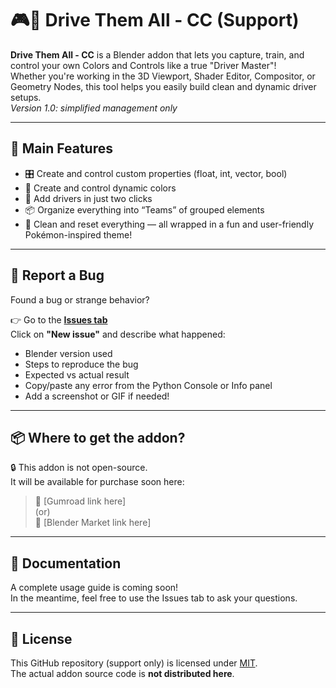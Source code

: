 # 🎮🎨 Drive Them All - CC (Support)

**Drive Them All - CC** is a Blender addon that lets you capture, train, and control your own Colors and Controls like a true "Driver Master"!  
Whether you're working in the 3D Viewport, Shader Editor, Compositor, or Geometry Nodes, this tool helps you easily build clean and dynamic driver setups.  
*Version 1.0: simplified management only*

---

## 📌 Main Features

- 🎛️ Create and control custom properties (float, int, vector, bool)
- 🎨 Create and control dynamic colors
- 🧠 Add drivers in just two clicks
- 📦 Organize everything into “Teams” of grouped elements
- 🧹 Clean and reset everything — all wrapped in a fun and user-friendly Pokémon-inspired theme!

---

## 🐞 Report a Bug

Found a bug or strange behavior?

👉 Go to the **[Issues tab](https://github.com/Phaze974/Drive-Them-All-CC-Support/issues)**  
Click on **"New issue"** and describe what happened:

- Blender version used
- Steps to reproduce the bug
- Expected vs actual result
- Copy/paste any error from the Python Console or Info panel
- Add a screenshot or GIF if needed!

---

## 📦 Where to get the addon?

🔒 This addon is not open-source.  
It will be available for purchase soon here:

> 💸 [Gumroad link here]  
> (or)  
> 💸 [Blender Market link here]

---

## 📖 Documentation

A complete usage guide is coming soon!  
In the meantime, feel free to use the Issues tab to ask your questions.

---

## 🧾 License

This GitHub repository (support only) is licensed under [MIT](LICENSE).  
The actual addon source code is **not distributed here**.

